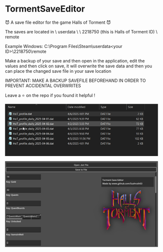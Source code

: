 # TormentSaveEditor
😈 A save file editor for the game Halls of Torment 😈

The saves are located in <Steam directory> \ userdata \ <your user ID> \ 2218750 (this is Halls of Torment ID) \ remote

Example Windows: C:\Program Files\Steam\userdata\<your ID>\2218750\remote

Make a backup of your save and then open in the application, edit the values and then click on save, it will overwrite the save data and then you can place the changed save file in your save location

IMPORTANT: MAKE A BACKUP SAVEFILE BEFOREHAND IN ORDER TO PREVENT ACCIDENTAL OVERWRITES

Leave a ⭐ on the repo if you found it helpful !


![test1](001172.jpg)

![test2](001173.jpg)
